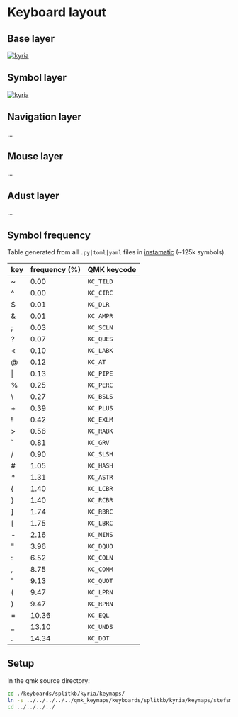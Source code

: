 # Keyboard layout

## Base layer

[![kyria](https://github.com/stefsmeets/qmk_keymaps/assets/873520/084bfb3b-55d0-4deb-8e8e-71b212d7a8e1)](http://www.keyboard-layout-editor.com/##@_name=Kyria%3B&@_y:0.25&x:3&a:7%3B&=F&_x:9%3B&=U%3B&@_y:-0.75&x:2%3B&=W&_x:1%3B&=P&_x:7%3B&=L&_x:1%3B&=U%3B&@_y:-0.875&x:5%3B&=B&_x:5%3B&=J%3B&@_y:-0.625%3B&=Esc&=Q&_x:13&a:5%3B&=%2F:%0A%2F%3B&_a:7%3B&=%3Ci%20class%2F='mss%20mss-Unicode-BackSpace-DeleteLeft-Big-2'%3E%3C%2F%2Fi%3E%3B&@_y:-0.75&x:3%3B&=S&_x:9%3B&=E%3B&@_y:-0.75&x:2%3B&=R&_x:1%3B&=T&_x:7%3B&=N&_x:1%3B&=I%3B&@_y:-0.875&x:5%3B&=G&_x:5%3B&=M%3B&@_y:-0.625%3B&=Tab%0A%0A%0A%0AShift&=A&_x:13%3B&=O&='%0A%0A%0A%0AShift%3B&@_y:-0.75&x:3%3B&=C&_x:9&a:5%3B&=!%0A,%3B&@_y:-0.75&x:2&a:7%3B&=X&_x:1%3B&=D&_x:7%3B&=H&_x:1&a:5%3B&=%3F%0A.%3B&@_y:-0.875&x:5&a:7%3B&=V&_x:5%3B&=K%3B&@_y:-0.625%3B&=Ctrl&=Z&_x:13&a:5%3B&=%5C%0A%2F%2F&_a:7%3B&=%3Ci%20class%2F='mss%20mss-Unicode-DeleteRight-Big-2'%3E%3C%2F%2Fi%3E%3B&@_y:-0.5&x:2.5%3B&=%3Ci%20class%2F='kb%20kb-logo-windows-8'%3E%3C%2F%2Fi%3E&_x:10%3B&=%3Ci%20class%2F='kb%20kb-Arrows-Right'%3E%3C%2F%2Fi%3E%3B&@_rx:4&ry:8.175&y:-4.675000000000001&x:-0.5%3B&=Alt%3B&@_rx:13&y:-4.675000000000001&x:-0.5%3B&=%3Ci%20class%2F='kb%20kb-Arrows-Left'%3E%3C%2F%2Fi%3E%3B&@_r:15&rx:4&y:-4.675000000000001&x:-0.5%3B&=%3Ci%20class%2F='mss%20mss-Unicode-DeleteRight-Big-2'%3E%3C%2F%2Fi%3E%0A%0A%0A%0ASym%3B&@_r:30&y:-2&x:-0.5&a:5%3B&=~%0A%60%3B&@_x:-0.5%3B&=%2F_%0Aspace%3B&@_r:45&y:-2&x:-0.5&a:7%3B&=Caps%3B&@_x:-0.5%3B&=%3Ci%20class%2F='kb%20kb-Return-2'%3E%3C%2F%2Fi%3E%0A%0A%0A%0AFunc%3B&@_r:-45&rx:13&y:-5.675000000000001&x:-0.5%3B&=PrScr%3B&@_x:-0.5%3B&=home%0A%0A%0A%0AMouse%3B&@_r:-30&y:-2&x:-0.5&a:5%3B&=%2F_%0A-%3B&@_x:-0.5&a:7%3B&=Shift%3B&@_r:-15&y:-1&x:-0.5%3B&=end%0A%0A%0A%0ANav)

## Symbol layer

[![kyria](https://github.com/stefsmeets/qmk_keymaps/assets/873520/81e08e70-870d-44f3-a330-710cb5ccfefb)](http://www.keyboard-layout-editor.com/##@_name=Kyria&pcb:false%3B&@_y:0.25&x:3&a:7%3B&=%5B&_x:9%3B&=8%3B&@_y:-0.75&x:2%3B&=%7B&_x:1%3B&=%5D&_x:7%3B&=7&_x:1%3B&=9%3B&@_y:-0.875&x:5%3B&=%7D&_x:5%3B&=$%3B&@_y:-0.625%3B&=&=%2F@&_x:13%3B&=%2F%3B&=%3B&@_y:-0.75&x:3%3B&=(&_x:9%3B&=5%3B&@_y:-0.75&x:2%3B&=%2F=&_x:1%3B&=)&_x:7%3B&=4&_x:1%3B&=6%3B&@_y:-0.875&x:5%3B&=*&_x:5%3B&=%2F:%3B&@_y:-0.625%3B&=&=+&_x:13%3B&=0&=%3Ci%20class%2F='kb%20kb-Return-2'%3E%3C%2F%2Fi%3E%0A%0A%0A%0AShift%3B&@_y:-0.75&x:3%3B&=-&_x:9%3B&=2%3B&@_y:-0.75&x:2%3B&=%7C&_x:1%3B&=%3E&_x:7%3B&=1&_x:1%3B&=3%3B&@_y:-0.875&x:5%3B&=%5C&_x:5%3B&=%23%3B&@_y:-0.625%3B&=&=%3C&_x:13%3B&=%2F%2F&=%3B&@_y:-0.5&x:2.5%3B&=&_x:10%3B&=%5E%3B&@_rx:4&ry:8.175&y:-4.675000000000001&x:-0.5%3B&=%3B&@_rx:13&y:-4.675000000000001&x:-0.5%3B&=%25%3B&@_r:15&rx:4&y:-4.675000000000001&x:-0.5&c=%23878787%3B&=%3B&@_r:30&y:-2&x:-0.5&c=%23cccccc%3B&=%3B&@_x:-0.5%3B&=%3B&@_r:45&y:-2&x:-0.5%3B&=%3B&@_x:-0.5%3B&=%3B&@_r:-45&rx:13&y:-5.675000000000001&x:-0.5%3B&=%3B&@_x:-0.5%3B&=,%3B&@_r:-30&y:-2&x:-0.5%3B&=%2F&%3B&@_x:-0.5%3B&=space%3B&@_r:-15&y:-1&x:-0.5%3B&=.)

## Navigation layer

...

## Mouse layer

...

## Adust layer

...

## Symbol frequency

Table generated from all `.py|toml|yaml` files in [instamatic](https://github.com/instamatic-dev/instamatic) (~125k symbols).

|   key |   frequency (%)   |   QMK keycode    |
| -     | -                 | -                |
|   ~   |   0.00    |   `KC_TILD`    |
|   ^   |   0.00    |   `KC_CIRC`    |
|   $   |   0.01    |   `KC_DLR`     |
|   &   |   0.01    |   `KC_AMPR`    |
|   ;   |   0.03    |   `KC_SCLN`    |
|   ?   |   0.07    |   `KC_QUES`    |
|   <   |   0.10    |   `KC_LABK`    |
|   @   |   0.12    |   `KC_AT`      |
|   \|  |   0.13    |   `KC_PIPE`    |
|   %   |   0.25    |   `KC_PERC`    |
|   \\  |   0.27    |   `KC_BSLS`    |
|   +   |   0.39    |   `KC_PLUS`    |
|   !   |   0.42    |   `KC_EXLM`    |
|   >   |   0.56    |   `KC_RABK`    |
|   `   |   0.81    |   `KC_GRV`     |
|   /   |   0.90    |   `KC_SLSH`    |
|   #   |   1.05    |   `KC_HASH`    |
|   *   |   1.31    |   `KC_ASTR`    |
|   {   |   1.40    |   `KC_LCBR`    |
|   }   |   1.40    |   `KC_RCBR`    |
|   ]   |   1.74    |   `KC_RBRC`    |
|   \[  |   1.75    |   `KC_LBRC`    |
|   -   |   2.16    |   `KC_MINS`    |
|   "   |   3.96    |   `KC_DQUO`    |
|   :   |   6.52    |   `KC_COLN`    |
|   ,   |   8.75    |   `KC_COMM`    |
|   '   |   9.13    |   `KC_QUOT`    |
|   (   |   9.47    |   `KC_LPRN`    |
|   )   |   9.47    |   `KC_RPRN`    |
|   =   |   10.36   |   `KC_EQL`     |
|   _   |   13.10   |   `KC_UNDS`    |
|   .   |   14.34   |   `KC_DOT`     |


## Setup

In the qmk source directory:

```bash
cd ./keyboards/splitkb/kyria/keymaps/
ln -s ../../../../../qmk_keymaps/keyboards/splitkb/kyria/keymaps/stefsmeets/ .
cd ../../../../
```
